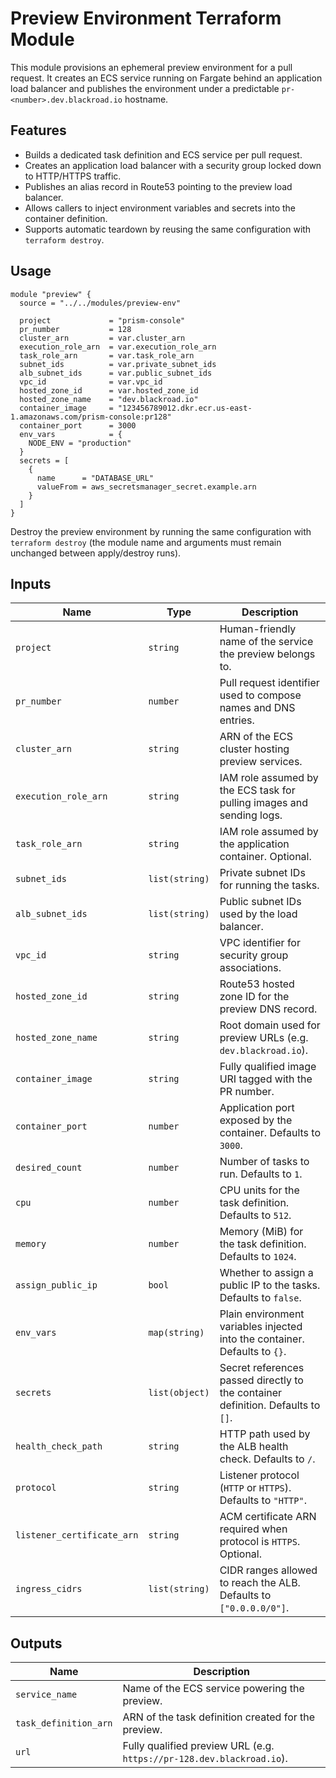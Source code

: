# Preview Environment Terraform Module

This module provisions an ephemeral preview environment for a pull request. It creates an ECS service running on Fargate behind an application load balancer and publishes the environment under a predictable `pr-<number>.dev.blackroad.io` hostname.

## Features

- Builds a dedicated task definition and ECS service per pull request.
- Creates an application load balancer with a security group locked down to HTTP/HTTPS traffic.
- Publishes an alias record in Route53 pointing to the preview load balancer.
- Allows callers to inject environment variables and secrets into the container definition.
- Supports automatic teardown by reusing the same configuration with `terraform destroy`.

## Usage

```hcl
module "preview" {
  source = "../../modules/preview-env"

  project             = "prism-console"
  pr_number           = 128
  cluster_arn         = var.cluster_arn
  execution_role_arn  = var.execution_role_arn
  task_role_arn       = var.task_role_arn
  subnet_ids          = var.private_subnet_ids
  alb_subnet_ids      = var.public_subnet_ids
  vpc_id              = var.vpc_id
  hosted_zone_id      = var.hosted_zone_id
  hosted_zone_name    = "dev.blackroad.io"
  container_image     = "123456789012.dkr.ecr.us-east-1.amazonaws.com/prism-console:pr128"
  container_port      = 3000
  env_vars            = {
    NODE_ENV = "production"
  }
  secrets = [
    {
      name      = "DATABASE_URL"
      valueFrom = aws_secretsmanager_secret.example.arn
    }
  ]
}
```

Destroy the preview environment by running the same configuration with `terraform destroy` (the module name and arguments must remain unchanged between apply/destroy runs).

## Inputs

| Name | Type | Description |
| ---- | ---- | ----------- |
| `project` | `string` | Human-friendly name of the service the preview belongs to. |
| `pr_number` | `number` | Pull request identifier used to compose names and DNS entries. |
| `cluster_arn` | `string` | ARN of the ECS cluster hosting preview services. |
| `execution_role_arn` | `string` | IAM role assumed by the ECS task for pulling images and sending logs. |
| `task_role_arn` | `string` | IAM role assumed by the application container. Optional. |
| `subnet_ids` | `list(string)` | Private subnet IDs for running the tasks. |
| `alb_subnet_ids` | `list(string)` | Public subnet IDs used by the load balancer. |
| `vpc_id` | `string` | VPC identifier for security group associations. |
| `hosted_zone_id` | `string` | Route53 hosted zone ID for the preview DNS record. |
| `hosted_zone_name` | `string` | Root domain used for preview URLs (e.g. `dev.blackroad.io`). |
| `container_image` | `string` | Fully qualified image URI tagged with the PR number. |
| `container_port` | `number` | Application port exposed by the container. Defaults to `3000`. |
| `desired_count` | `number` | Number of tasks to run. Defaults to `1`. |
| `cpu` | `number` | CPU units for the task definition. Defaults to `512`. |
| `memory` | `number` | Memory (MiB) for the task definition. Defaults to `1024`. |
| `assign_public_ip` | `bool` | Whether to assign a public IP to the tasks. Defaults to `false`. |
| `env_vars` | `map(string)` | Plain environment variables injected into the container. Defaults to `{}`. |
| `secrets` | `list(object)` | Secret references passed directly to the container definition. Defaults to `[]`. |
| `health_check_path` | `string` | HTTP path used by the ALB health check. Defaults to `/`. |
| `protocol` | `string` | Listener protocol (`HTTP` or `HTTPS`). Defaults to `"HTTP"`. |
| `listener_certificate_arn` | `string` | ACM certificate ARN required when protocol is `HTTPS`. Optional. |
| `ingress_cidrs` | `list(string)` | CIDR ranges allowed to reach the ALB. Defaults to `["0.0.0.0/0"]`. |

## Outputs

| Name | Description |
| ---- | ----------- |
| `service_name` | Name of the ECS service powering the preview. |
| `task_definition_arn` | ARN of the task definition created for the preview. |
| `url` | Fully qualified preview URL (e.g. `https://pr-128.dev.blackroad.io`). |
```
